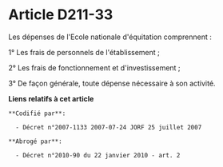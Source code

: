 # Article D211-33

Les dépenses de l'Ecole nationale d'équitation comprennent :

1° Les frais de personnels de l'établissement ;

2° Les frais de fonctionnement et d'investissement ;

3° De façon générale, toute dépense nécessaire à son activité.

**Liens relatifs à cet article**

	**Codifié par**:

	  - Décret n°2007-1133 2007-07-24 JORF 25 juillet 2007

	**Abrogé par**:

	  - Décret n°2010-90 du 22 janvier 2010 - art. 2
